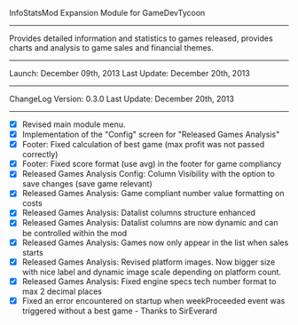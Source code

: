 InfoStatsMod Expansion Module for GameDevTycoon
*************************************************************************************************************************
Provides detailed information and statistics to games released, provides charts and analysis to game sales and financial themes.
*************************************************************************************************************************
Launch:               December 09th, 2013
Last Update:          December 20th, 2013
*************************************************************************************************************************

ChangeLog Version:    0.3.0
Last Update:          December 20th, 2013
*************************************************************************************************************************
- [x] Revised main module menu. 
- [x] Implementation of the "Config" screen for "Released Games Analysis"
- [x] Footer: Fixed calculation of best game (max profit was not passed correctly)
- [x] Footer: Fixed score format (use avg) in the footer for game compliancy
- [x] Released Games Analysis Config: Column Visibility with the option to save changes (save game relevant)
- [x] Released Games Analysis: Game compliant number value formatting on costs
- [x] Released Games Analysis: Datalist columns structure enhanced
- [x] Released Games Analysis: Datalist columns are now dynamic and can be controlled within the mod
- [x] Released Games Analysis: Games now only appear in the list when sales starts
- [x] Released Games Analysis: Revised platform images. Now bigger size with nice label and dynamic image scale depending on platform count.
- [x] Released Games Analysis: Fixed engine specs tech number format to max 2 decimal places
- [x] Fixed an error encountered on startup when weekProceeded event was triggered without a best game - Thanks to SirEverard